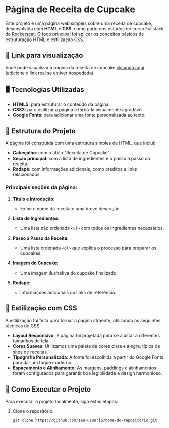 # Página de Receita de Cupcake

Este projeto é uma página web simples sobre uma receita de cupcake, desenvolvida com **HTML** e **CSS**, como parte dos estudos do curso Fullstack da [Rocketseat](https://www.rocketseat.com.br/). O foco principal foi aplicar os conceitos básicos de estruturação HTML e estilização CSS.

## 🔗 Link para visualização

Você pode visualizar a página da receita de cupcake [clicando aqui](#) (adicione o link real se estiver hospedada).

## 🖥️ Tecnologias Utilizadas

- **HTML5**: para estruturar o conteúdo da página.
- **CSS3**: para estilizar a página e torná-la visualmente agradável.
- **Google Fonts**: para adicionar uma fonte personalizada ao texto.

## 📄 Estrutura do Projeto

A página foi construída com uma estrutura simples de HTML, que inclui:

- **Cabeçalho**: com o título "Receita de Cupcake".
- **Seção principal**: com a lista de ingredientes e o passo a passo da receita.
- **Rodapé**: com informações adicionais, como créditos e links relacionados.

### Principais seções da página:

1. **Título e Introdução**:
   - Exibe o nome da receita e uma breve descrição.
   
2. **Lista de Ingredientes**:
   - Uma lista não ordenada `<ul>` com todos os ingredientes necessários.

3. **Passo a Passo da Receita**:
   - Uma lista ordenada `<ol>` que explica o processo para preparar os cupcakes.

4. **Imagem do Cupcake**:
   - Uma imagem ilustrativa do cupcake finalizado.

5. **Rodapé**:
   - Informações adicionais ou links de referência.

## 🎨 Estilização com CSS

A estilização foi feita para tornar a página atraente, utilizando as seguintes técnicas de CSS:

- **Layout Responsivo**: A página foi projetada para se ajustar a diferentes tamanhos de tela.
- **Cores Suaves**: Utilizamos uma paleta de cores clara e alegre, típica de sites de receitas.
- **Tipografia Personalizada**: A fonte foi escolhida a partir do Google Fonts para dar um toque moderno.
- **Espaçamento e Alinhamento**: As margens, paddings e alinhamentos foram configurados para garantir boa legibilidade e design harmonioso.

## 🚀 Como Executar o Projeto

Para executar o projeto localmente, siga estas etapas:

1. Clone o repositório:
   ```bash
   git clone https://github.com/seu-usuario/nome-do-repositorio.git